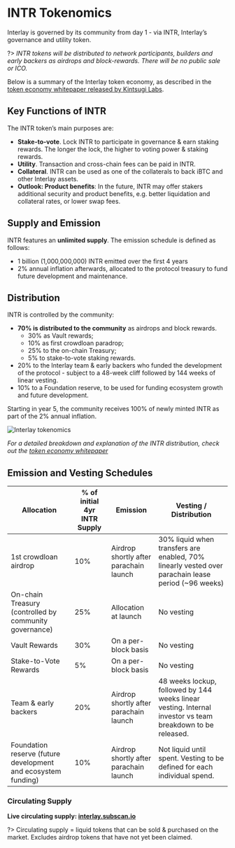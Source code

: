 # INTR Tokenomics

Interlay is governed by its community from day 1 - via INTR, Interlay’s governance and utility token.


?> _INTR tokens will be distributed to network participants, builders and early backers as airdrops and block-rewards. There will be no public sale or ICO._

Below is a summary of the Interlay token economy, as described in the [token economy whitepaper released by Kintsugi Labs](https://github.com/interlay/whitepapers).

## Key Functions of INTR

The INTR token’s main purposes are:

- **Stake-to-vote**. Lock INTR to participate in governance & earn staking rewards. The longer the lock, the higher to voting power & staking rewards.
- **Utility**. Transaction and cross-chain fees can be paid in INTR.
- **Collateral**. INTR can be used as one of the collaterals to back iBTC and other Interlay assets.
- **Outlook: Product benefits**: In the future, INTR may offer stakers additional security and product benefits, e.g. better liquidation and collateral rates, or lower swap fees.

## Supply and Emission

INTR features an **unlimited supply**. The emission schedule is defined as follows: 

* 1 billion (1,000,000,000) INTR emitted over the first 4 years
* 2% annual inflation afterwards, allocated to the protocol treasury to fund future development and maintenance.


## Distribution

INTR is controlled by the community:

* **70% is distributed to the community** as airdrops and block rewards.  
  - 30% as Vault rewards;
  - 10% as first crowdloan paradrop;
  - 25% to the on-chain Treasury;
  - 5% to stake-to-vote staking rewards.
* 20% to the Interlay team & early backers who funded the development of the protocol - subject to a 48-week cliff followed by 144 weeks of linear vesting.
* 10% to a Foundation reserve, to be used for funding ecosystem growth and future development.

Starting in year 5, the community receives 100% of newly minted INTR as part of the 2% annual inflation.

![Interlay tokenomics](../_assets/img/Interlay-tokenomics.png)

*For a detailed breakdown and explanation of the INTR distribution, check out the [token economy whitepaper](https://github.com/interlay/whitepapers)*


## Emission and Vesting Schedules

<table>
<thead>
  <tr>
    <th>Allocation</th>
    <th>% of initial 4yr INTR Supply</th>
    <th>Emission</th>
    <th>Vesting / Distribution</th>
  </tr>
</thead>
<tbody>
  <tr>
    <td>1st crowdloan airdrop</td>
    <td>10%</td>
    <td>Airdrop shortly after parachain launch<br></td>
    <td>30% liquid when transfers are enabled, 70% linearly vested over parachain lease period (~96 weeks) </td>
  </tr>
  <tr>
    <td>On-chain Treasury (controlled by community governance)</td>
    <td>25%</td>
    <td>Allocation at launch</td>
    <td>No vesting</td>
  </tr>
  <tr>
    <td>Vault Rewards</td>
    <td>30%</td>
    <td>On a per-block basis</td>
    <td>No vesting</td>
  </tr>
  <tr>
    <td>Stake-to-Vote Rewards</td>
    <td>5%</td>
    <td>On a per-block basis</td>
    <td>No vesting</td>
  </tr>
  <tr>
    <td>Team &amp; early backers </td>
    <td>20%</td>
    <td>Airdrop shortly after parachain launch<br></td>
    <td>48 weeks lockup, followed by 144 weeks linear vesting. Internal investor vs team breakdown to be released. </td>
  </tr>
  <tr>
    <td>Foundation reserve (future development and ecosystem funding)</td>
    <td>10%</td>
    <td>Airdrop shortly after parachain launch<br></td>
    <td>Not liquid until spent. Vesting to be defined for each individual spend. </td>
  </tr>
</tbody>
</table>


### Circulating Supply

**Live circulating supply: [interlay.subscan.io](https://interlay.subscan.io/)** 

?> Circulating supply = liquid tokens that can be sold & purchased on the market. Excludes airdrop tokens that have not yet been claimed.